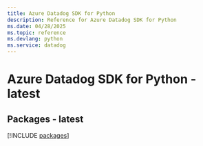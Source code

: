```yaml
---
title: Azure Datadog SDK for Python
description: Reference for Azure Datadog SDK for Python
ms.date: 04/28/2025
ms.topic: reference
ms.devlang: python
ms.service: datadog
---
```

# Azure Datadog SDK for Python - latest
## Packages - latest
[!INCLUDE [packages](datadog-index.md)]